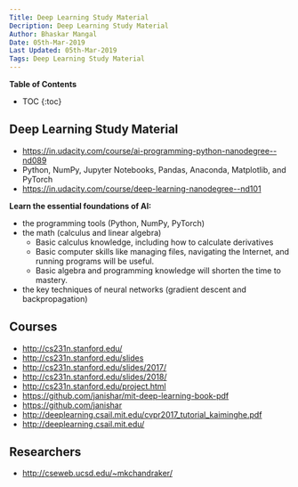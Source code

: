 ```yaml
---
Title: Deep Learning Study Material
Decription: Deep Learning Study Material
Author: Bhaskar Mangal
Date: 05th-Mar-2019
Last Updated: 05th-Mar-2019
Tags: Deep Learning Study Material
---
```



**Table of Contents**
* TOC
{:toc}


## Deep Learning Study Material
* https://in.udacity.com/course/ai-programming-python-nanodegree--nd089
* Python, NumPy, Jupyter Notebooks, Pandas, Anaconda, Matplotlib, and PyTorch
* https://in.udacity.com/course/deep-learning-nanodegree--nd101


**Learn the essential foundations of AI:**
* the programming tools (Python, NumPy, PyTorch)
* the math (calculus and linear algebra)
  * Basic calculus knowledge, including how to calculate derivatives
  * Basic computer skills like managing files, navigating the Internet, and running programs will be useful.
  * Basic algebra and programming knowledge will shorten the time to mastery.
* the key techniques of neural networks (gradient descent and backpropagation)


## Courses
* http://cs231n.stanford.edu/
* http://cs231n.stanford.edu/slides
* http://cs231n.stanford.edu/slides/2017/
* http://cs231n.stanford.edu/slides/2018/
* http://cs231n.stanford.edu/project.html
* https://github.com/janishar/mit-deep-learning-book-pdf
* https://github.com/janishar
* http://deeplearning.csail.mit.edu/cvpr2017_tutorial_kaiminghe.pdf
* http://deeplearning.csail.mit.edu/


## Researchers
* http://cseweb.ucsd.edu/~mkchandraker/